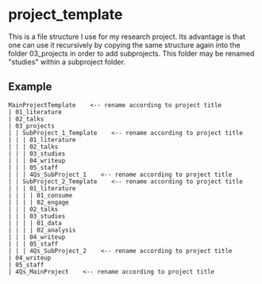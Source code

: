 # project_template
This is a file structure I use for my research project. Its advantage is that one can use it recursively by copying the same structure again into the folder 03_projects in order to add subprojects. This folder may be renamed "studies" within a subproject folder.

## Example

```
MainProjectTemplate    <-- rename according to project title
| 01_literature
| 02_talks
| 03_projects
| | SubProject_1_Template    <-- rename according to project title
| | | 01_literature
| | | 02_talks
| | | 03_studies
| | | 04_writeup
| | | 05_staff
| | | 4Qs_SubProject_1    <-- rename according to project title
| | SubProject_2_Template    <-- rename according to project title
| | | 01_literature
| | | | 01_consume
| | | | 02_engage
| | | 02_talks
| | | 03_studies
| | | | 01_data
| | | | 02_analysis
| | | 04_writeup
| | | 05_staff
| | | 4Qs_SubProject_2    <-- rename according to project title
| 04_writeup
| 05_staff
| 4Qs_MainProject    <-- rename according to project title
```
